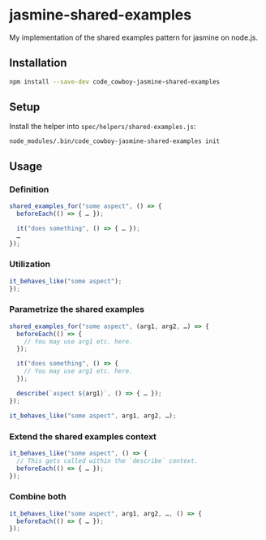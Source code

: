 # jasmine-shared-examples

My implementation of the shared examples pattern for jasmine on node.js.


## Installation

```sh
npm install --save-dev code_cowboy-jasmine-shared-examples
```

## Setup

Install the helper into `spec/helpers/shared-examples.js`:

```
node_modules/.bin/code_cowboy-jasmine-shared-examples init
```


## Usage

### Definition

```javascript
shared_examples_for("some aspect", () => {
  beforeEach(() => { … });

  it("does something", () => { … });
  …
});
```

### Utilization

```javascript
it_behaves_like("some aspect");
});
```

### Parametrize the shared examples

```javascript
shared_examples_for("some aspect", (arg1, arg2, …) => {
  beforeEach(() => {
    // You may use arg1 etc. here.
  });

  it("does something", () => {
    // You may use arg1 etc. here.
  });

  describe(`aspect ${arg1}`, () => { … });
});

it_behaves_like("some aspect", arg1, arg2, …);
```

### Extend the shared examples context

```javascript
it_behaves_like("some aspect", () => {
  // This gets called within the `describe` context.
  beforeEach(() => { … });
});
```

### Combine both

```javascript
it_behaves_like("some aspect", arg1, arg2, …, () => {
  beforeEach(() => { … });
});
```
